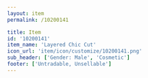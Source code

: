 ```yaml
---
layout: item
permalink: /10200141

title: Item
id: '10200141'
item_name: 'Layered Chic Cut'
icon_url: 'item/icon/customize/10200141.png'
sub_header: ['Gender: Male', 'Cosmetic']
footer: ['Untradable, Unsellable']
---
```

